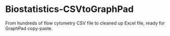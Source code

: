 # Biostatistics-CSVtoGraphPad
From hundreds of flow cytometry CSV file to cleaned up Excel file, ready for GraphPad copy-paste.
